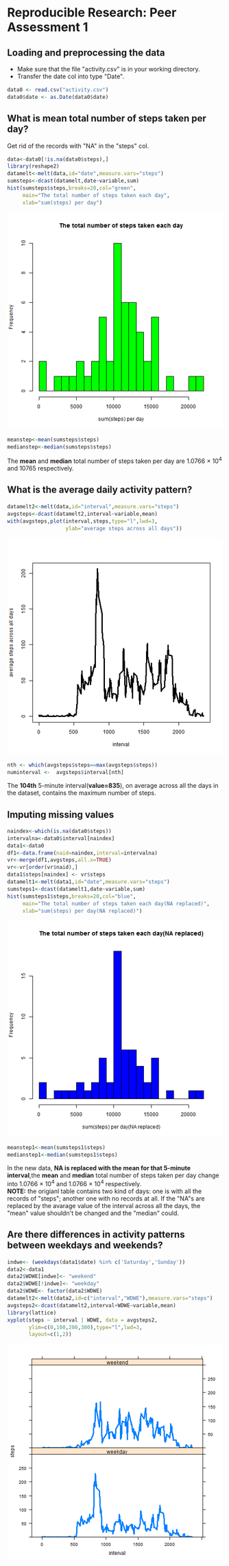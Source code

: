 # Reproducible Research: Peer Assessment 1  

## Loading and preprocessing the data
- Make sure that the file "activity.csv" is in your working directory.
- Transfer the date col into type "Date".

```r
data0 <- read.csv("activity.csv")
data0$date <- as.Date(data0$date)
```

## What is mean total number of steps taken per day?
Get rid of the records with "NA" in the "steps" col.

```r
data<-data0[!is.na(data0$steps),]
library(reshape2)
datamelt<-melt(data,id="date",measure.vars="steps")
sumsteps<-dcast(datamelt,date~variable,sum)
hist(sumsteps$steps,breaks=20,col="green",
     main="The total number of steps taken each day",
     xlab="sum(steps) per day")
```

![plot of chunk sumperday](figure/sumperday.png) 

```r
meanstep<-mean(sumsteps$steps)
medianstep<-median(sumsteps$steps)
```
The **mean** and **median** total number of steps taken per day are
1.0766 &times; 10<sup>4</sup> and 10765 respectively.  

## What is the average daily activity pattern?

```r
datamelt2<-melt(data,id="interval",measure.vars="steps")
avgsteps<-dcast(datamelt2,interval~variable,mean)
with(avgsteps,plot(interval,steps,type="l",lwd=3,
                   ylab="average steps across all days"))
```

![plot of chunk avgVSinterval](figure/avgVSinterval.png) 

```r
nth <- which(avgsteps$steps==max(avgsteps$steps))
numinterval <-  avgsteps$interval[nth]
```
The **104th** 5-minute interval(**value=835**), on average 
across all the days in the dataset, contains the maximum number of steps.  

## Imputing missing values


```r
naindex<-which(is.na(data0$steps))
intervalna<-data0$interval[naindex]
data1<-data0
df1<-data.frame(naid=naindex,interval=intervalna)
vr<-merge(df1,avgsteps,all.x=TRUE)
vr<-vr[order(vr$naid),]
data1$steps[naindex] <- vr$steps
datamelt1<-melt(data1,id="date",measure.vars="steps")
sumsteps1<-dcast(datamelt1,date~variable,sum)
hist(sumsteps1$steps,breaks=20,col="blue",
     main="The total number of steps taken each day(NA replaced)",
     xlab="sum(steps) per day(NA replaced)")
```

![plot of chunk replaceNA](figure/replaceNA.png) 

```r
meanstep1<-mean(sumsteps1$steps)
medianstep1<-median(sumsteps1$steps)
```
In the new data, **NA is replaced with the mean for that 5-minute interval**,the **mean** and **median** total number of steps taken per day change into 1.0766 &times; 10<sup>4</sup> and 1.0766 &times; 10<sup>4</sup> respectively.  
**NOTE:** the origianl table contains two kind of days: one is with all the
records of "steps"; another one with no records at all. If the "NA"s are 
replaced by the avarage value of the interval across all the days, the "mean"
value shouldn't be changed and the "median" could.

## Are there differences in activity patterns between weekdays and weekends?

```r
indwe<- (weekdays(data1$date) %in% c('Saturday','Sunday'))
data2<-data1
data2$WDWE[indwe]<- "weekend"
data2$WDWE[!indwe]<- "weekday"
data2$WDWE<- factor(data2$WDWE)
datamelt2<-melt(data2,id=c("interval","WDWE"),measure.vars="steps")
avgsteps2<-dcast(datamelt2,interval+WDWE~variable,mean)
library(lattice)
xyplot(steps ~ interval | WDWE, data = avgsteps2,
       ylim=c(0,100,200,300),type="l",lwd=3,
       layout=c(1,2))
```

![plot of chunk WDWEplot](figure/WDWEplot.png) 
